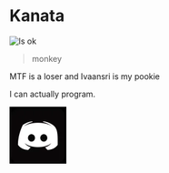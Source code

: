 # Kanata

![Is ok](https://badgen.net/static/status/ok/green?icon=discord)

> monkey

MTF is a loser and Ivaansri is my pookie

I can actually program.

![pfp](../../../assets/pfp/kanata.webp)
